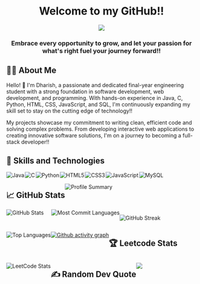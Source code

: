 <h1 align="center">Welcome to my GitHub!!</h1>
<p align="center">
  <img src="https://readme-typing-svg.herokuapp.com?color=0d8eceF&size=30&center=true&vCenter=true&width=580&height=70&lines=I'm+Dharish+Ramasamy;Aspiring+Software+Developer;Web+Development+Enthusiast;DevOps+Engineer">
</p>
<h3 align="center" color="orange">Embrace every opportunity to grow, and let your passion for what's right fuel your journey forward!!</h3>

## 👩‍💻 About Me

Hello! 👋 I'm Dharish, a passionate and dedicated final-year engineering student with a strong foundation in software development, web development, and programming. With hands-on experience in Java, C, Python, HTML, CSS, JavaScript, and SQL, I'm continuously expanding my skill set to stay on the cutting edge of technology!!

My projects showcase my commitment to writing clean, efficient code and solving complex problems. From developing interactive web applications to creating innovative software solutions, I'm on a journey to becoming a full-stack developer!!

## 🚀 Skills and Technologies

<div style="display: flex; flex-wrap: wrap;">
    <img src="https://img.shields.io/badge/Java-ED8B00?style=for-the-badge&logo=openjdk&logoColor=white" alt="Java" style="margin-right: 2px;" />
    <img src="https://img.shields.io/badge/C-00599C?style=for-the-badge&logo=c&logoColor=white" alt="C" style="margin-right: 2px;" />
    <img src="https://img.shields.io/badge/Python-14354C?style=for-the-badge&logo=python&logoColor=white" alt="Python" style="margin-right: 2px;" />
    <img src="https://img.shields.io/badge/HTML5-E34F26?style=for-the-badge&logo=html5&logoColor=white" alt="HTML5" style="margin-right: 2px;" />
    <img src="https://img.shields.io/badge/CSS3-1572B6?style=for-the-badge&logo=css3&logoColor=white" alt="CSS3" style="margin-right: 2px;" />
    <img src="https://img.shields.io/badge/JavaScript-F7DF1E?style=for-the-badge&logo=javascript&logoColor=black" alt="JavaScript" style="margin-right: 2px;" />
    <img src="https://img.shields.io/badge/MySQL-00000F?style=for-the-badge&logo=mysql&logoColor=white" alt="MySQL" style="margin-right: 2px;" />

## 📈 GitHub Stats

![Profile Summary](http://github-profile-summary-cards.vercel.app/api/cards/profile-details?username=dharish-ramasamy&theme=vision_friendly_dark&card_width=500)

<div style="display: flex; flex-wrap: wrap; gap:20px">
    <img src="http://github-profile-summary-cards.vercel.app/api/cards/stats?username=dharish-ramasamy&theme=vision_friendly_dark" alt="GitHub Stats"> 
    <img src="http://github-profile-summary-cards.vercel.app/api/cards/most-commit-language?username=dharish-ramasamy&theme=vision_friendly_dark" alt="Most Commit Languages">
</div> <br />

![GitHub Streak](https://github-readme-streak-stats.herokuapp.com/?user=dharish-ramasamy&theme=vision-friendly-dark&hide_border=true&card_width=500)

![Top Languages](https://github-readme-stats.vercel.app/api/top-langs/?username=dharish-ramasamy&theme=vision-friendly-dark&include_all_commits=true&count_private=true&card_width=500&hide_border=true) 

[![Github activity graph](https://github-readme-activity-graph.vercel.app/graph?username=dharish-ramasamy&bg_color=000000&color=ffffff&line=990000&point=ababab&area=true&hide_border=true)](https://github.com/ashutosh00710/github-readme-activity-graph)

## 🏆 Leetcode Stats

![LeetCode Stats](https://leetcard.jacoblin.cool/LKP6MEiZei?theme=dark&font=Poppins)

## ✍️ Random Dev Quote

![](https://quotes-github-readme.vercel.app/api?type=horizontal&theme=catppuccin_mocha)
